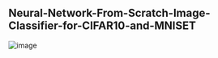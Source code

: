 ## Neural-Network-From-Scratch-Image-Classifier-for-CIFAR10-and-MNISET


![image](https://github.com/baturalpguven/Neural-Network-From-Scratch-Image-Classifier-for-CIFAR10-and-MNISET/assets/77858949/867f939d-c190-48f8-946b-a3746748bebb)
